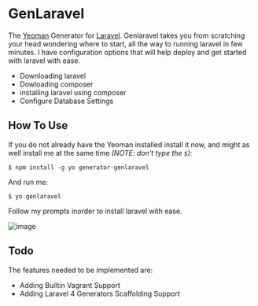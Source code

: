 # GenLaravel

The [Yeoman](https://github.com/yeoman/yeoman) Generator for [Laravel](http://laravel.com/).  Genlaravel takes you from scratching your head wondering where to start, all the way to running laravel in few minutes.  I have configuration options that will help deploy and get started with laravel with ease.

- Downloading laravel
- Dowloading composer
- installing laravel using composer
- Configure Database Settings

## How To Use

If you do not already have the Yeoman installed install it now, and might as well install me at the same time *(NOTE: don't type the `$`)*:

	$ npm install -g yo generator-genlaravel

And run me:

	$ yo genlaravel

Follow my prompts inorder to install laravel with ease.

![image](http://i.imgur.com/gt8moSG.png)

## Todo
The features needed to be implemented are:
- Adding Builtin Vagrant Support
- Adding Laravel 4 Generators Scaffolding Support
